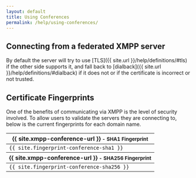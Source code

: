 ```yaml
---
layout: default
title: Using Conferences
permalink: /help/using-conferences/
---
```


## Connecting from a federated XMPP server

By default the server will try to use [TLS]({{ site.url }}/help/definitions/#tls) if the other side supports it, and fall back to [dialback]({{ site.url }}/help/definitions/#dialback) if it does not or if the certificate is incorrect or not trusted.

## Certificate Fingerprints

One of the benefits of communicating via XMPP is the level of security involved.  To allow users to validate the servers they are connecting to, below is the current fingerprints for each domain name.

<table style="width:100%;">
    <thead>
        <tr>
                <th>{{ site.xmpp-conference-url }}<small> - SHA1 Fingerprint</small></th>
        </tr>
    </thead>
    <tr>
        <td><code>{{ site.fingerprint-conference-sha1 }}</code></td>
    </tr>
    <thead>
        <tr>
                <th>{{ site.xmpp-conference-url }}<small> - SHA256 Fingerprint</small></th>
        </tr>
    </thead>
    <tr>
        <td><code>{{ site.fingerprint-conference-sha256 }}</code></td>
    </tr>

</table>
